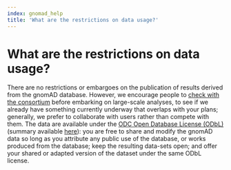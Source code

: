 ```yaml
---
index: gnomad_help
title: 'What are the restrictions on data usage?'
---
```


# What are the restrictions on data usage?

There are no restrictions or embargoes on the publication of results derived from the gnomAD database. However, we encourage people to [check with the consortium](mailto:exomeconsortium@gmail.com) before embarking on large-scale analyses, to see if we already have something currently underway that overlaps with your plans; generally, we prefer to collaborate with users rather than compete with them. The data are available under the [ODC Open Database License (ODbL)](http://opendatacommons.org/licenses/odbl/1.0/) (summary available [here](http://www.opendatacommons.org/licenses/odbl/1-0/summary/)): you are free to share and modify the gnomAD data so long as you attribute any public use of the database, or works produced from the database; keep the resulting data-sets open; and offer your shared or adapted version of the dataset under the same ODbL license.
